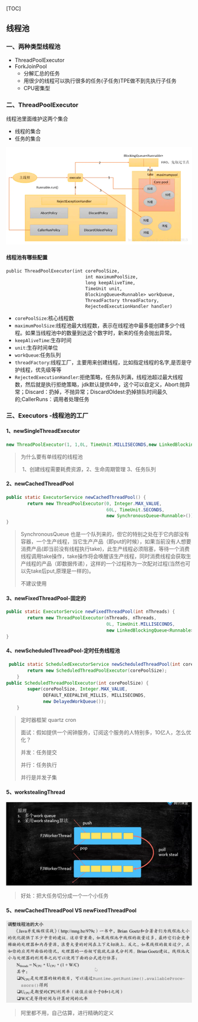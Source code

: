 [TOC]

## 线程池

###  一、两种类型线程池

+ ThreadPoolExecutor
+ ForkJoinPool
  + 分解汇总的任务
  + 用很少的线程可以执行很多的任务(子任务)TPE做不到先执行子任务
  + CPU密集型

### 二、ThreadPoolExecutor

线程池里面维护这两个集合

+ 线程的集合
+ 任务的集合

![线程池工作原理](../image/线程池工作原理.webp)

#### 线程池有哪些配置

```
public ThreadPoolExecutor(int corePoolSize,
                              int maximumPoolSize,
                              long keepAliveTime,
                              TimeUnit unit,
                              BlockingQueue<Runnable> workQueue,
                              ThreadFactory threadFactory,
                              RejectedExecutionHandler handler)
```

+ `corePoolSize`:核心线程数	
+ `maximumPoolSize`:线程池最大线程数，表示在线程池中最多能创建多少个线程。如果当线程池中的数量到达这个数字时，新来的任务会抛出异常。
+ `keepAliveTime`:生存时间
+ `unit`:生存时间单位
+ `workQueue`:任务队列
+ `threadFactory`:线程工厂，主要用来创建线程，比如指定线程的名字,是否是守护线程，优先级等等
+ `RejectedExecutionHandler`:拒绝策略，任务队列满，线程池超过最大线程数，然后就是执行拒绝策略，jdk默认提供4中，这个可以自定义，Abort:抛异常；Discard：扔掉，不抛异常；DiscardOldest:扔掉排队时间最久的;CallerRuns：调用者处理任务

### 三、Executors -线程池的工厂
#### 1、newSingleThreadExecutor

```java
new ThreadPoolExecutor(1, 1,0L, TimeUnit.MILLISECONDS,new LinkedBlockingQueue<Runnable>()))
```

> 为什么要有单线程的线程池
>
> ​	1、创建线程需要耗费资源，2、生命周期管理 3、任务队列

#### 2、newCachedThreadPool

```java
public static ExecutorService newCachedThreadPool() {
        return new ThreadPoolExecutor(0, Integer.MAX_VALUE,
                                      60L, TimeUnit.SECONDS,
                                      new SynchronousQueue<Runnable>());
}
```

> SynchronousQueue 也是一个队列来的，但它的特别之处在于它内部没有容器，一个生产线程，当它生产产品（即put的时候），如果当前没有人想要消费产品(即当前没有线程执行take)，此生产线程必须阻塞，等待一个消费线程调用take操作，take操作将会唤醒该生产线程，同时消费线程会获取生产线程的产品（即数据传递），这样的一个过程称为一次配对过程(当然也可以先take后put,原理是一样的)。
>
> 不建议使用

#### 3、newFixedThreadPool-固定的

``` java
public static ExecutorService newFixedThreadPool(int nThreads) {
        return new ThreadPoolExecutor(nThreads, nThreads,
                                      0L, TimeUnit.MILLISECONDS,
                                      new LinkedBlockingQueue<Runnable>());
}
```

#### 

#### 4、newScheduledThreadPool-定时任务线程池

```java
 public static ScheduledExecutorService newScheduledThreadPool(int corePoolSize) {
        return new ScheduledThreadPoolExecutor(corePoolSize);
    }
public ScheduledThreadPoolExecutor(int corePoolSize) {
        super(corePoolSize, Integer.MAX_VALUE,
              DEFAULT_KEEPALIVE_MILLIS, MILLISECONDS,
              new DelayedWorkQueue());
    }
```

> 定时器框架 	quartz cron 
>
> 面试：假如提供一个闹钟服务，订阅这个服务的人特别多，10亿人，怎么优化？
>
> 并发：任务提交
>
> 并行：任务执行
>
> 并行是并发子集

#### 5、workstealingThread

![workstealingThread原理](../image/workstealingThread原理.png)

> 好处：把大任务切分成一个一个小任务



#### 5、newCachedThreadPool VS newFixedThreadPool

![调整线程池大小](../image/调整线程池大小.png)

> 阿里都不用，自己估算，进行精确的定义
